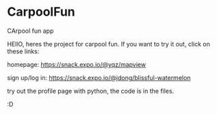 # CarpoolFun
CArpool fun app


HEllO, heres the project for carpool fun. If you want to try it out, click on these links:

homepage: https://snack.expo.io/@yqz/mapview

sign up/log in: https://snack.expo.io/@jdong/blissful-watermelon

try out the profile page with python, the code is in the files.

:D
